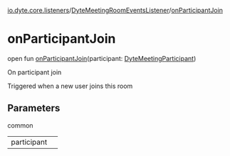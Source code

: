 [io.dyte.core.listeners](../index.md)/[DyteMeetingRoomEventsListener](index.md)/[onParticipantJoin](on-participant-join.md)

# onParticipantJoin


open fun [onParticipantJoin](on-participant-join.md)(participant: [DyteMeetingParticipant](../../com.dyte.mobilecorekmm.models/-dyte-meeting-participant/index.md))

On participant join

Triggered when a new user joins this room

## Parameters

common

| | |
|---|---|
| participant |  |
